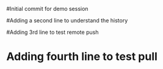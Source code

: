 #Initial commit for demo session


#Adding a second line to understand the history

#Adding 3rd line to test remote push


# Adding fourth line to test pull
